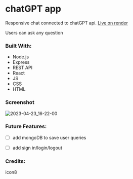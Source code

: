 # chatGPT app

Responsive chat connected to chatGPT api.
[Live on render](https://chat-gpt-frontend.onrender.com/)


Users can ask any question
### Built With:

- Node.js
- Express
- REST API
- React
- JS
- CSS
- HTML

### Screenshot

![2023-04-23_16-22-00](https://user-images.githubusercontent.com/80868084/233863997-a9e99ae0-7fd0-44f7-99da-99c9f1c3ba4a.png)




### Future Features:

- [ ] add mongoDB to save user queries
- [ ] add sign in/login/logout



### Credits:
icon8 
